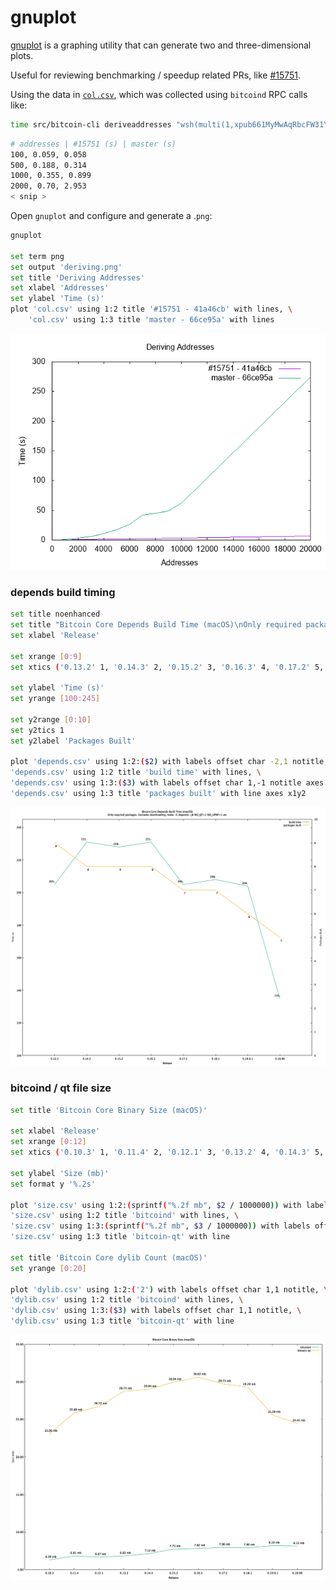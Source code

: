 # gnuplot

[gnuplot](http://www.gnuplot.info) is a graphing utility that can generate two and three-dimensional plots.

Useful for reviewing benchmarking / speedup related PRs, like [#15751](https://github.com/bitcoin/bitcoin/pull/15751).

Using the data in [`col.csv`](col.csv), which was collected using `bitcoind` RPC calls like:
```bash
time src/bitcoin-cli deriveaddresses "wsh(multi(1,xpub661MyMwAqRbcFW31YEwpkMuc5THy2PSt5bDMsktWQcFF8syAmRUapSCGu8ED9W6oDMSgv6Zz8idoc4a6mr8BDzTJY47LJhkJ8UB7WEGuduB/1/0/*,xpub69H7F5d8KSRgmmdJg2KhpAK8SR3DjMwAdkxj3ZuxV27CprR9LgpeyGmXUbC6wb7ERfvrnKZjXoUmmDznezpbZb7ap6r1D3tgFxHmwMkQTPH/0/0/*))#t2zpj2eu" "[0,1000]"
```

```bash
# addresses | #15751 (s) | master (s)
100, 0.059, 0.058
500, 0.188, 0.314
1000, 0.355, 0.899
2000, 0.70, 2.953
< snip >
```

Open `gnuplot` and configure and generate a .`png`:
```bash
gnuplot

set term png
set output 'deriving.png'
set title 'Deriving Addresses'
set xlabel 'Addresses'
set ylabel 'Time (s)'
plot 'col.csv' using 1:2 title '#15751 - 41a46cb' with lines, \
    'col.csv' using 1:3 title 'master - 66ce95a' with lines
```

![Deriving Addresses](deriving.png)

### depends build timing

```bash
set title noenhanced
set title "Bitcoin Core Depends Build Time (macOS)\nOnly required packages. Excludes downloading. make -C depends -j8 NO_QT=1 NO_UPNP=1 etc"
set xlabel 'Release'

set xrange [0:9]
set xtics ('0.13.2' 1, '0.14.3' 2, '0.15.2' 3, '0.16.3' 4, '0.17.2' 5, '0.18.1' 6, '0.19.0.1' 7,  '0.19.99' 8)

set ylabel 'Time (s)'
set yrange [100:245]

set y2range [0:10]
set y2tics 1
set y2label 'Packages Built'

plot 'depends.csv' using 1:2:($2) with labels offset char -2,1 notitle, \
'depends.csv' using 1:2 title 'build time' with lines, \
'depends.csv' using 1:3:($3) with labels offset char 1,-1 notitle axes x1y2, \
'depends.csv' using 1:3 title 'packages built' with line axes x1y2
```

![Depends Time](depends_time.png)

### bitcoind / qt file size

```bash
set title 'Bitcoin Core Binary Size (macOS)'

set xlabel 'Release'
set xrange [0:12]
set xtics ('0.10.3' 1, '0.11.4' 2, '0.12.1' 3, '0.13.2' 4, '0.14.3' 5, '0.15.2' 6, '0.16.3' 7, '0.17.2' 8, '0.18.1' 9, '0.19.0.1' 10,  '0.19.99' 11)

set ylabel 'Size (mb)'
set format y '%.2s'

plot 'size.csv' using 1:2:(sprintf("%.2f mb", $2 / 1000000)) with labels offset char 1,1 notitle, \
'size.csv' using 1:2 title 'bitcoind' with lines, \
'size.csv' using 1:3:(sprintf("%.2f mb", $3 / 1000000)) with labels offset char 1,1 notitle, \
'size.csv' using 1:3 title 'bitcoin-qt' with line

set title 'Bitcoin Core dylib Count (macOS)'
set yrange [0:20]

plot 'dylib.csv' using 1:2:('2') with labels offset char 1,1 notitle, \
'dylib.csv' using 1:2 title 'bitcoind' with lines, \
'dylib.csv' using 1:3:($3) with labels offset char 1,1 notitle, \
'dylib.csv' using 1:3 title 'bitcoin-qt' with line
```

![Depends File Size](file_size.png)